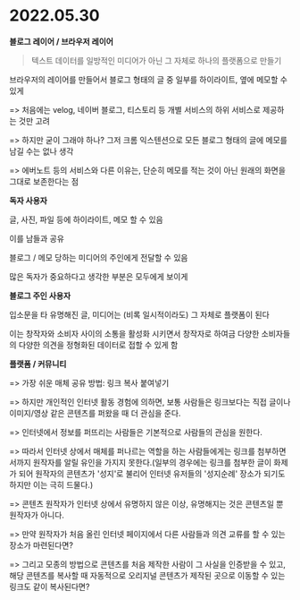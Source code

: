 # 2022.05.30

**블로그 레이어 / 브라우저 레이어**

> 텍스트 데이터를 일방적인 미디어가 아닌 그 자체로 하나의 플랫폼으로 만들기

브라우저의 레이어를 만들어서 블로그 형태의 글 중 일부를 하이라이트, 옆에 메모할 수 있게

=> 처음에는 velog, 네이버 블로그, 티스토리 등 개별 서비스의 하위 서비스로 제공하는 것만 고려

=> 하지만 굳이 그래야 하나? 그저 크롬 익스텐션으로 모든 블로그 형태의 글에 메모를 남길 수는 없나 생각

=> 에버노트 등의 서비스와 다른 이유는, 단순히 메모를 적는 것이 아닌 원래의 화면을 그대로 보존한다는 점



**독자 사용자**

글, 사진, 파일 등에 하이라이트, 메모 할 수 있음

이를 남들과 공유

블로그 / 메모 당하는 미디어의 주인에게 전달할 수 있음

많은 독자가 중요하다고 생각한 부분은 모두에게 보이게



**블로그 주인 사용자**

입소문을 타 유명해진 글, 미디어는 (비록 일시적이라도) 그 자체로 플랫폼이 된다

이는 창작자와 소비자 사이의 소통을 활성화 시키면서 창작자로 하여금 다양한 소비자들의 다양한 의견을 정형화된 데이터로 접할 수 있게 함



**플랫폼 / 커뮤니티**

=> 가장 쉬운 매체 공유 방법: 링크 복사 붙여넣기

=> 하지만 개인적인 인터넷 활동 경험에 의하면, 보통 사람들은 링크보다는 직접 글이나 이미지/영상 같은 콘텐츠를 퍼왔을 때 더 관심을 준다.

=> 인터넷에서 정보를 퍼뜨리는 사람들은 기본적으로 사람들의 관심을 원한다.

=> 따라서 인터넷 상에서 매체를 퍼나르는 역할을 하는 사람들에게는 링크를 첨부하면서까지 원작자를 알릴 유인을 가지지 못한다.(일부의 경우에는 링크를 첨부한 글이 화제가 되어 원작자의 콘텐츠가 '성지'로 불리어 인터넷 유저들의 '성지순례' 장소가 되기도 하지만 이는 극히 드물다.)

=> 콘텐츠 원작자가 인터넷 상에서 유명하지 않은 이상, 유명해지는 것은 콘텐츠일 뿐 원작자가 아니다.

=> 만약 원작자가 처음 올린 인터넷 페이지에서 다른 사람들과 의견 교류를 할 수 있는 장소가 마련된다면?

=> 그리고 모종의 방법으로 콘텐츠를 처음 제작한 사람이 그 사실을 인증받을 수 있고, 해당 콘텐츠를 복사할 때 자동적으로 오리지널 콘텐츠가 제작된 곳으로 이동할 수 있는 링크도 같이 복사된다면?

